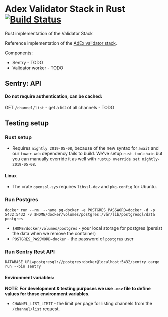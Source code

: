 # Adex Validator Stack in Rust [![Build Status](https://travis-ci.com/AdExNetwork/adex-validator-stack-rust.svg?token=TBKq9g6p9sWDrzNyX4kC&branch=master)](https://travis-ci.com/AdExNetwork/adex-validator-stack-rust)

Rust implementation of the Validator Stack

Reference implementation of the [AdEx validator stack](https://github.com/adexnetwork/adex-protocol#validator-stack-platform).

Components:

* Sentry - TODO
* Validator worker - TODO

## Sentry: API

#### Do not require authentication, can be cached:

GET `/channel/list` - get a list of all channels - TODO

## Testing setup

### Rust setup

- Requires `nightly 2019-05-08`, because of the new syntax for `await` and our `tower-web` dependency fails to build.
We've setup `rust-toolchain` but you can manually override it as well with `rustup override set nightly-2019-05-08`.

#### Linux
- The crate `openssl-sys` requires `libssl-dev` and `pkg-config` for Ubuntu.

### Run Postgres

`docker run --rm  --name pg-docker -e POSTGRES_PASSWORD=docker -d -p 5432:5432 -v $HOME/docker/volumes/postgres:/var/lib/postgresql/data postgres`

- `$HOME/docker/volumes/postgres` - your local storage for postgres (persist the data when we remove the container)
- `POSTGRES_PASSWORD=docker` - the password of `postgres` user

### Run Sentry Rest API

`DATABASE_URL=postgresql://postgres:docker@localhost:5432/sentry cargo run --bin sentry`

#### Environment variables:
**NOTE: For development & testing purposes we use `.env` file to define values for those environment variables.**

- `CHANNEL_LIST_LIMIT` - the limit per page for listing channels from the `/channel/list` request.
